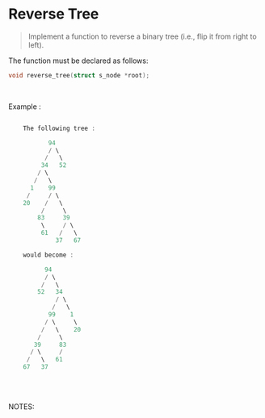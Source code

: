 # Reverse Tree

> Implement a function to reverse a binary tree (i.e., flip it from right to left).

The function must be declared as follows:

``` c
void reverse_tree(struct s_node *root);
```

<br>

Example :  
``` c

	The following tree :

	       94
	       / \
	      /   \
	     34   52
	    / \
	   /   \
	  1    99
	 /     / \
	20    /   \
	     /     \
	    83     39
	     \     / \
	     61   /   \
	         37   67

	would become :

	      94
	      / \
	     /   \
	    52   34
	         / \
	        /   \
	       99    1
	      / \     \
	     /   \    20
	    /     \
	   39     83
	  / \     /
	 /   \   61
	67   37
```  



<br>

<br>

NOTES:  